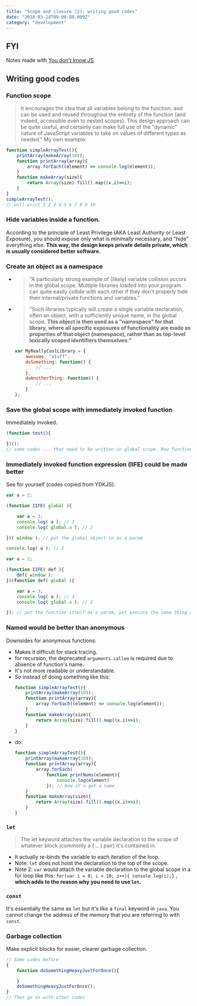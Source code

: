 ```yaml
---
title: "Scope and closure (2): writing good codes"
date: "2018-03-24T09:00:00.009Z"
category: "development"
---
```


## FYI
Notes made with [You don't know JS](https://github.com/getify/You-Dont-Know-JS/blob/master/scope%20%26%20closures/ch3.md).

## Writing good codes
### Function scope
> It encourages the idea that all variables belong to the function, and can be used and reused throughout the entirety of the function (and indeed, accessible even to nested scopes). This design approach can be quite useful, and certainly can make full use of the "dynamic" nature of JavaScript variables to take on values of different types as needed." 
My own example:
```javascript
function simpleArrayTest(){
    printArray(makeArray(10));
    function printArray(array){
        array.forEach((element) => console.log(element));
    }
    function makeArray(size){
        return Array(size).fill().map((x,i)=>i);
    }
}
simpleArrayTest();
// will print 1 2 3 4 5 6 7 8 9 10
```
### Hide variables inside a function.
According to the principle of Least Privilege (AKA Least Authority or Least Exposure), you should expose only what is minimally necessary, and "hide" everything else. **This way, the design keeps private details private, which is usually considered better software.**

### Create an object as a namespace
* > "A particularly strong example of (likely) variable collision occurs in the global scope. Multiple libraries loaded into your program can quite easily collide with each other if they don't properly hide their internal/private functions and variables."
* > "Such libraries typically will create a single variable declaration, often an object, with a sufficiently unique name, in the global scope. **This object is then used as a "namespace" for that library, where all specific exposures of functionality are made as properties of that object (namespace), rather than as top-level lexically scoped identifiers themselves:"**
    ```javascript
    var MyReallyCoolLibrary = {
        awesome: "stuff",
        doSomething: function() {
            // ...
        },
        doAnotherThing: function() {
            // ...
        }
    };
    ```
    
### Save the global scope with immediately invoked function
Immediately invoked.
```javascript
(function test(){

})();
// some codes ... that need to be written in global scope. Now function test() is not related to the global scope at all, which is good.
```

### Immediately invoked function expression (IIFE) could be made better
See for yourself (codes copied from YDKJS):
```javascript
var a = 2;

(function IIFE( global ){

	var a = 3;
	console.log( a ); // 3
	console.log( global.a ); // 2

})( window ); // put the global object in as a param

console.log( a ); // 2

```
```javascript
var a = 2;

(function IIFE( def ){
	def( window );
})(function def( global ){

	var a = 3;
	console.log( a ); // 3
	console.log( global.a ); // 2

}); // put the function itself as a param, yet execute the same thing as above after all
```

### Named would be better than anonymous
Downsides for anonymous functions:
 * Makes it difficult for stack tracing.
 * for recursion, the deprecated `arguments.callee` is required due to absence of function's name.
 * It's not more readable or understandable. 
 * So instead of doing something like this:
    ```javascript
    function simpleArrayTest(){
        printArray(makeArray(10));
        function printArray(array){
            array.forEach((element) => console.log(element));
        }
        function makeArray(size){
            return Array(size).fill().map((x,i)=>i);
        }
    }
    ```
 * do:
    ```javascript
    function simpleArrayTest(){
        printArray(makeArray(10));
        function printArray(array){
            array.forEach(
                function printNums(element){ 
                    console.log(element) 
                }); // Now it's got a name
        }
        function makeArray(size){
            return Array(size).fill().map((x,i)=>i);
        }
    }
    ```

### `let`
> The let keyword attaches the variable declaration to the scope of whatever block (commonly a { .. } pair) it's contained in. 
* It actually re-binds the variable to each iteration of the loop.   
* Note: `let` does not hoist the declaration to the top of the scope. 
* Note 2: `var` would attach the variable declaration to the global scope in a for loop like this: `for(var i = 0; i < 10; i++){ console.log(i);}` , **which adds to the reason why you need to use `let`.**

### `const`
It's essentially the same as `let` but it's like a `final` keyword in `java`. You cannot change the address of the memory that you are referring to with `const`.

### Garbage collection
Make explicit blocks for easier, clearer garbage collection.    
```javascript
// Some codes before
{
    function doSomethingHeavyJustForOnce(){

    }
    doSomethingHeavyJustForOnce();
}
// Then go on with other codes
```

